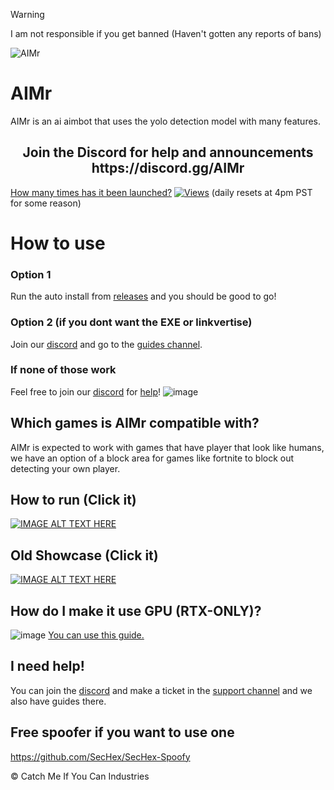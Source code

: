 

> [!WARNING]
> I am not responsible if you get banned (Haven't gotten any reports of bans)

![AIMr](https://external-content.duckduckgo.com/iu/?u=https://i.imgur.com/KREk0tS.gif)
# AIMr

AIMr is an ai aimbot that uses the yolo detection model with many features.

<h2 style="text-align: center;"> Join the Discord for help and announcements https://discord.gg/AIMr</h2>



[How many times has it been launched?](https://hits.seeyoufarm.com/api/count/incr/badge.svg?url=https%3A%2F%2Flocalhost%2FAIMr&count_bg=%23000000&title_bg=%23555555&icon=&icon_color=%23E7E7E7&title=Launches&edge_flat=false)
[![Views](https://hits.seeyoufarm.com/api/count/incr/badge.svg?url=https%3A%2F%2Fgithub.com%2Fkbdevs%2Fai-aimbot&count_bg=%239279B5&title_bg=%23555555&icon=&icon_color=%23FFFFFF&title=Views&edge_flat=false)](https://hits.seeyoufarm.com)
(daily resets at 4pm PST for some reason)



# How to use
### Option 1
Run the auto install from [releases](https://github.com/ai-aimbot/AIMr/releases/tag/Launcher) and you should be good to go! <br>
### Option 2 (if you dont want the EXE or linkvertise)
Join our [discord](https://discord.gg/AIMr) and go to the [guides channel](https://discord.com/channels/1191468194490241075/1191799494031982592).
### If none of those work
Feel free to join our [discord](https://discord.gg/AIMr) for [help](https://discord.com/channels/1191468194490241075/1191470814000857179)!
![image](https://github.com/ai-aimbot/AIMr/assets/86767129/0f0a33ab-cf6c-48ae-98c0-c1b482b494d7)


## Which games is AIMr compatible with?

AIMr is expected to work with games that have player that look like humans, we have an option of a block area for games like fortnite to block out detecting your own player.

## How to run (Click it)
[![IMAGE ALT TEXT HERE](https://img.youtube.com/vi/JvctAGLBmwI/0.jpg)](https://www.youtube.com/watch?v=JvctAGLBmwI)

## Old Showcase (Click it)
[![IMAGE ALT TEXT HERE](https://img.youtube.com/vi/N2wy5XQ-37c/0.jpg)](https://www.youtube.com/watch?v=N2wy5XQ-37c)

## How do I make it use GPU (RTX-ONLY)?
![image](https://github.com/kbdevs/ai-aimbot/assets/86767129/4231cfa3-6a3f-485e-aaa7-ef7a78680ae8)
[You can use this guide.](https://medium.com/analytics-vidhya/build-opencv-from-source-with-cuda-for-gpu-access-on-windows-5cd0ce2b9b37) 

## I need help!

You can join the [discord](https://discord.gg/AIMr) and make a ticket in the [support channel](https://discord.com/channels/1191468194490241075/1191470814000857179) and we also have guides there.

## Free spoofer if you want to use one

https://github.com/SecHex/SecHex-Spoofy


© Catch Me If You Can Industries
